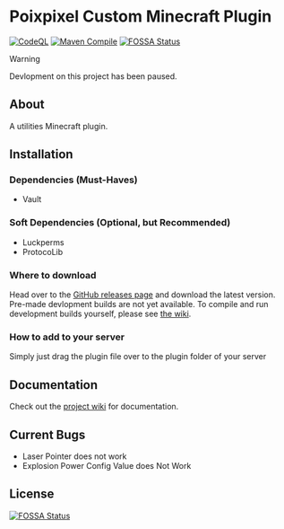 # Poixpixel Custom Minecraft Plugin

[![CodeQL](https://github.com/ahmadk953/Poixpixel-Custom/actions/workflows/codeql.yml/badge.svg?branch=master)](https://github.com/ahmadk953/Poixpixel-Custom/actions/workflows/codeql.yml)
[![Maven Compile](https://github.com/ahmadk953/Poixpixel-Custom/actions/workflows/maven.yml/badge.svg)](https://github.com/ahmadk953/Poixpixel-Custom/actions/workflows/maven.yml)
[![FOSSA Status](https://app.fossa.com/api/projects/git%2Bgithub.com%2Fahmadk953%2FPoixpixel-Custom.svg?type=shield)](https://app.fossa.com/projects/git%2Bgithub.com%2Fahmadk953%2FPoixpixel-Custom?ref=badge_shield)

> [!WARNING]
> Devlopment on this project has been paused.

## About

A utilities Minecraft plugin.

## Installation

### Dependencies (Must-Haves)

- Vault

### Soft Dependencies (Optional, but Recommended)

- Luckperms
- ProtocoLib

### Where to download

Head over to the [GitHub releases page](https://github.com/ahmadk953/Poixpixel-Custom/releases) and download the latest version. Pre-made devlopment builds are not yet available. To compile and run development builds yourself, please see [the wiki](https://github.com/ahmadk953/Poixpixel-Custom/wiki).

### How to add to your server

Simply just drag the plugin file over to the plugin folder of your server

## Documentation

Check out the [project wiki](https://github.com/ahmadk953/Poixpixel-Custom/wiki) for documentation.

## Current Bugs

 - Laser Pointer does not work
 - Explosion Power Config Value does Not Work


## License
[![FOSSA Status](https://app.fossa.com/api/projects/git%2Bgithub.com%2Fahmadk953%2FPoixpixel-Custom.svg?type=large)](https://app.fossa.com/projects/git%2Bgithub.com%2Fahmadk953%2FPoixpixel-Custom?ref=badge_large)
